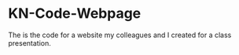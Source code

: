 # KN-Code-Webpage
The is the code for a website my colleagues and I created for a class presentation.
